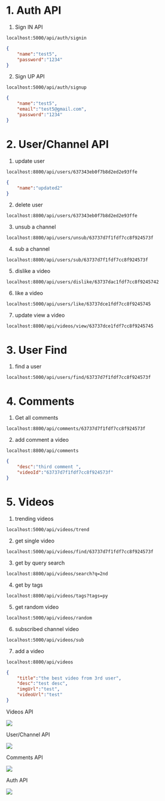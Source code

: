 

# 1. Auth API

1. Sign IN API
```http
localhost:5000/api/auth/signin
```
```JSON
{
	"name":"test5",
	"password":"1234"
}
```

2. Sign UP API

```http
localhost:5000/api/auth/signup
```

```JSON
{
	"name":"test5",
	"email":"test5@gmail.com",
	"password":"1234"
}
```



# 2. User/Channel API

 1. update user

```http
localhost:8800/api/users/637343eb0f7b8d2ed2e93ffe
```

```json
{
	"name":"updated2"
}

```


2. delete user

```http
localhost:8800/api/users/637343eb0f7b8d2ed2e93ffe
```


3. unsub a channel

```http
localhost:8800/api/users/unsub/63737d7f1fdf7cc8f924573f
```


4. sub a channel

```http
localhost:8800/api/users/sub/63737d7f1fdf7cc8f924573f
```

5. dislike a video

```http
localhost:8800/api/users/dislike/63737dac1fdf7cc8f9245742
```


6. like a video 

```http
localhost:5000/api/users/like/63737dce1fdf7cc8f9245745
```


7. update view a video

```http
localhost:8800/api/videos/view/63737dce1fdf7cc8f9245745
```


# 3. User Find

1. find a user 

```http
localhost:5000/api/users/find/63737d7f1fdf7cc8f924573f
```


# 4. Comments

1. Get all comments 

```http
localhost:8800/api/comments/63737d7f1fdf7cc8f924573f
```

2. add comment a video

```http
localhost:8800/api/comments
```

```json
{
	"desc":"third comment ",
	"videoId":"63737d7f1fdf7cc8f924573f"
}
```




# 5. Videos

1. trending videos

```http
localhost:5000/api/videos/trend
```


2. get single video

```http
localhost:5000/api/videos/find/63737d7f1fdf7cc8f924573f
```


3. get by query search

```http
localhost:8800/api/videos/search?q=2nd
```



4. get by tags
```http
localhost:8800/api/videos/tags?tags=py
```


5. get random video 

```http
localhost:5000/api/videos/random
```


6. subscribed channel video

```http
localhost:5000/api/videos/sub
```


7. add a video 

```http
localhost:8800/api/videos
```

```json
{
	"title":"the best video from 3rd user",
	"desc":"test desc",
	"imgUrl":"test",
	"videoUrl":"test"
}
```



Videos API

![](https://i.imgur.com/FcgdbLI.png)


User/Channel API

![](https://i.imgur.com/GbRBD8S.png)


Comments API

![](https://i.imgur.com/SvoaWgc.png)



Auth API

![](https://i.imgur.com/i7ar6uA.png)

